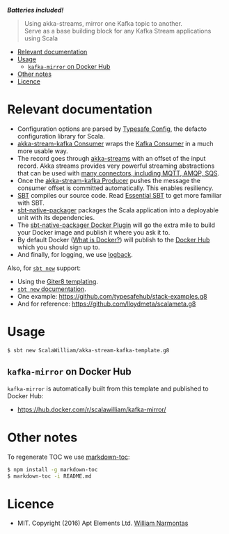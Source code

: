 ***Batteries included!***

> Using akka-streams, mirror one Kafka topic to another.<br>
Serve as a base building block for any Kafka Stream applications using Scala

<!-- toc -->

- [Relevant documentation](#relevant-documentation)
- [Usage](#usage)
  * [`kafka-mirror` on Docker Hub](#kafka-mirror-on-docker-hub)
- [Other notes](#other-notes)
- [Licence](#licence)

<!-- tocstop -->

# Relevant documentation

* Configuration options are parsed by [Typesafe Config](https://github.com/typesafehub/config), the defacto configuration library for Scala.
* [akka-stream-kafka Consumer](http://doc.akka.io/docs/akka-stream-kafka/current/consumer.html) wraps the
  [Kafka Consumer](https://www.confluent.io/blog/tutorial-getting-started-with-the-new-apache-kafka-0-9-consumer-client/)
  in a much more usable way.
* The record goes through [akka-streams](http://doc.akka.io/docs/akka/2.4/scala/stream/index.html) with an offset of the input record. Akka streams
provides very powerful streaming abstractions that can be used with [many connectors, including MQTT, AMQP, SQS](http://developer.lightbend.com/docs/alpakka/current/).
* Once the [akka-stream-kafka Producer](http://doc.akka.io/docs/akka-stream-kafka/current/producer.html) pushes the message the consumer offset is committed automatically. This enables resiliency.
* [SBT](http://www.scala-sbt.org/) compiles our source code. Read [Essential SBT](https://www.scalawilliam.com/essential-sbt/) to get more familiar with SBT.
* [sbt-native-packager](http://www.scala-sbt.org/sbt-native-packager/) packages the Scala application into a deployable unit with its dependencies.
* The [sbt-native-packager Docker Plugin](http://www.scala-sbt.org/sbt-native-packager/formats/docker.html) will go the extra mile to build your Docker image and publish it where you ask it to.
* By default Docker ([What is Docker?](https://www.docker.com/what-docker)) will publish to the [Docker Hub](https://docs.docker.com/docker-hub/) which you should sign up to.
* And finally, for logging, we use [logback](https://logback.qos.ch/).


Also, for [`sbt new`](http://www.scala-sbt.org/0.13/docs/sbt-new-and-Templates.html) support:
* Using the [Giter8 templating](http://www.foundweekends.org/giter8/).
* [`sbt new` documentation](http://www.scala-sbt.org/0.13/docs/sbt-new-and-Templates.html).
* One example: https://github.com/typesafehub/stack-examples.g8
* And for reference: https://github.com/lloydmeta/scalameta.g8


# Usage

```
$ sbt new ScalaWilliam/akka-stream-kafka-template.g8
```

## `kafka-mirror` on Docker Hub

`kafka-mirror` is automatically built from this template and published to Docker Hub:

* https://hub.docker.com/r/scalawilliam/kafka-mirror/

# Other notes
To regenerate TOC we use [markdown-toc](https://github.com/jonschlinkert/markdown-toc):

```bash
$ npm install -g markdown-toc
$ markdown-toc -i README.md
```

# Licence
* MIT. Copyright (2016) Apt Elements Ltd. [William Narmontas](https://www.scalawilliam.com/)
